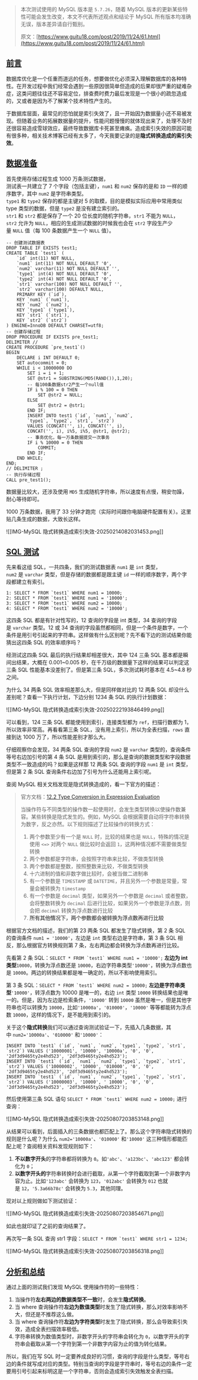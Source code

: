 > 本次测试使用的 MySQL 版本是 `5.7.26`，随着 MySQL 版本的更新某些特性可能会发生改变，本文不代表所述观点和结论于 MySQL 所有版本均准确无误，版本差异请自行甄别。
> 
> 原文：[https://www.guitu18.com/post/2019/11/24/61.html](https://www.guitu18.com/post/2019/11/24/61.html)

## [前言](https://javaguide.cn/database/mysql/index-invalidation-caused-by-implicit-conversion.html#%E5%89%8D%E8%A8%80)

数据库优化是一个任重而道远的任务，想要做优化必须深入理解数据库的各种特性。在开发过程中我们经常会遇到一些原因很简单但造成的后果却很严重的疑难杂症，这类问题往往还不容易定位，排查费时费力最后发现是一个很小的疏忽造成的，又或者是因为不了解某个技术特性产生的。

于数据库层面，最常见的恐怕就是索引失效了，且一开始因为数据量小还不易被发现。但随着业务的拓展数据量的提升，性能问题慢慢的就体现出来了，处理不及时还很容易造成雪球效应，最终导致数据库卡死甚至瘫痪。造成索引失效的原因可能有很多种，相关技术博客已经有太多了，今天我要记录的是**隐式转换造成的索引失效**。

## [数据准备](https://javaguide.cn/database/mysql/index-invalidation-caused-by-implicit-conversion.html#%E6%95%B0%E6%8D%AE%E5%87%86%E5%A4%87)

首先使用存储过程生成 1000 万条测试数据，  
测试表一共建立了 7 个字段（包括主键），`num1` 和 `num2` 保存的是和 `ID` 一样的顺序数字，其中 `num2` 是字符串类型。  
`type1` 和 `type2` 保存的都是主键对 5 的取模，目的是模拟实际应用中常用类似 type 类型的数据，但是 `type2` 是没有建立索引的。  
`str1` 和 `str2` 都是保存了一个 20 位长度的随机字符串，`str1` 不能为 `NULL`，`str2` 允许为 `NULL`，相应的生成测试数据的时候我也会在 `str2` 字段生产少量 `NULL` 值（每 100 条数据产生一个 `NULL` 值）。

```
-- 创建测试数据表
DROP TABLE IF EXISTS test1;
CREATE TABLE `test1` (
    `id` int(11) NOT NULL,
    `num1` int(11) NOT NULL DEFAULT '0',
    `num2` varchar(11) NOT NULL DEFAULT '',
    `type1` int(4) NOT NULL DEFAULT '0',
    `type2` int(4) NOT NULL DEFAULT '0',
    `str1` varchar(100) NOT NULL DEFAULT '',
    `str2` varchar(100) DEFAULT NULL,
    PRIMARY KEY (`id`),
    KEY `num1` (`num1`),
    KEY `num2` (`num2`),
    KEY `type1` (`type1`),
    KEY `str1` (`str1`),
    KEY `str2` (`str2`)
) ENGINE=InnoDB DEFAULT CHARSET=utf8;
-- 创建存储过程
DROP PROCEDURE IF EXISTS pre_test1;
DELIMITER //
CREATE PROCEDURE `pre_test1`()
BEGIN
    DECLARE i INT DEFAULT 0;
    SET autocommit = 0;
    WHILE i < 10000000 DO
        SET i = i + 1;
        SET @str1 = SUBSTRING(MD5(RAND()),1,20);
        -- 每100条数据str2产生一个null值
        IF i % 100 = 0 THEN
            SET @str2 = NULL;
        ELSE
            SET @str2 = @str1;
        END IF;
        INSERT INTO test1 (`id`, `num1`, `num2`,
        `type1`, `type2`, `str1`, `str2`)
        VALUES (CONCAT('', i), CONCAT('', i),
        CONCAT('', i), i%5, i%5, @str1, @str2);
        -- 事务优化，每一万条数据提交一次事务
        IF i % 10000 = 0 THEN
            COMMIT;
        END IF;
    END WHILE;
END;
// DELIMITER ;
-- 执行存储过程
CALL pre_test1();
```

数据量比较大，还涉及使用 `MD5` 生成随机字符串，所以速度有点慢，稍安勿躁，耐心等待即可。

1000 万条数据，我用了 33 分钟才跑完（实际时间跟你电脑硬件配置有关）。这里贴几条生成的数据，大致长这样。

![[IMG-MySQL 隐式转换造成索引失效-20250214082031453.png]]

## [SQL 测试](https://javaguide.cn/database/mysql/index-invalidation-caused-by-implicit-conversion.html#sql-%E6%B5%8B%E8%AF%95)

先来看这组 SQL，一共四条，我们的测试数据表 `num1` 是 `int` 类型，`num2` 是 `varchar` 类型，但是存储的数据都是跟主键 `id` 一样的顺序数字，两个字段都建立有索引。

```
1: SELECT * FROM `test1` WHERE num1 = 10000;
2: SELECT * FROM `test1` WHERE num1 = '10000';
3: SELECT * FROM `test1` WHERE num2 = 10000;
4: SELECT * FROM `test1` WHERE num2 = '10000';
```

这四条 SQL 都是有针对性写的，12 查询的字段是 int 类型，34 查询的字段是 `varchar` 类型。12 或 34 查询的字段虽然都相同，但是一个条件是数字，一个条件是用引号引起来的字符串。这样做有什么区别呢？先不看下边的测试结果你能猜出这四条 SQL 的效率顺序吗？

经测试这四条 SQL 最后的执行结果却相差很大，其中 124 三条 SQL 基本都是瞬间出结果，大概在 0.001~0.005 秒，在千万级的数据量下这样的结果可以判定这三条 SQL 性能基本没差别了。但是第三条 SQL，多次测试耗时基本在 4.5~4.8 秒之间。

为什么 34 两条 SQL 效率相差那么大，但是同样做对比的 12 两条 SQL 却没什么差别呢？查看一下执行计划，下边分别 1234 条 SQL 的执行计划数据：

![[IMG-MySQL 隐式转换造成索引失效-20250222193846499.png]]

可以看到，124 三条 SQL 都能使用到索引，连接类型都为 `ref`，扫描行数都为 1，所以效率非常高。再看看第三条 SQL，没有用上索引，所以为全表扫描，`rows` 直接到达 1000 万了，所以性能差别才那么大。

仔细观察你会发现，34 两条 SQL 查询的字段 `num2` 是 `varchar` 类型的，查询条件等号右边加引号的第 4 条 SQL 是用到索引的，那么是查询的数据类型和字段数据类型不一致造成的吗？如果是这样那 12 两条 SQL 查询的字段 `num1` 是 `int` 类型，但是第 2 条 SQL 查询条件右边加了引号为什么还能用上索引呢。

查阅 MySQL 相关文档发现是隐式转换造成的，看一下官方的描述：

> 官方文档：[12.2 Type Conversion in Expression Evaluation](https://dev.mysql.com/doc/refman/5.7/en/type-conversion.html?spm=5176.100239.blogcont47339.5.1FTben)
> 
> 当操作符与不同类型的操作数一起使用时，会发生类型转换以使操作数兼容。某些转换是隐式发生的。例如，MySQL 会根据需要自动将字符串转换为数字，反之亦然。以下规则描述了比较操作的转换方式：
> 
> 1. 两个参数至少有一个是 `NULL` 时，比较的结果也是 `NULL`，特殊的情况是使用 `<=>` 对两个 `NULL` 做比较时会返回 `1`，这两种情况都不需要做类型转换
> 2. 两个参数都是字符串，会按照字符串来比较，不做类型转换
> 3. 两个参数都是整数，按照整数来比较，不做类型转换
> 4. 十六进制的值和非数字做比较时，会被当做二进制串
> 5. 有一个参数是 `TIMESTAMP` 或 `DATETIME`，并且另外一个参数是常量，常量会被转换为 `timestamp`
> 6. 有一个参数是 `decimal` 类型，如果另外一个参数是 `decimal` 或者整数，会将整数转换为 `decimal` 后进行比较，如果另外一个参数是浮点数，则会把 `decimal` 转换为浮点数进行比较
> 7. **所有其他情况下，两个参数都会被转换为浮点数再进行比较**

根据官方文档的描述，我们的第 23 两条 SQL 都发生了隐式转换，第 2 条 SQL 的查询条件 `num1 = '10000'`，左边是 `int` 类型右边是字符串，第 3 条 SQL 相反，那么根据官方转换规则第 7 条，左右两边都会转换为浮点数再进行比较。

先看第 2 条 SQL：``SELECT * FROM `test1` WHERE num1 = '10000';`` **左边为 int 类型**`10000`，转换为浮点数还是 `10000`，右边字符串类型`'10000'`，转换为浮点数也是 `10000`。两边的转换结果都是唯一确定的，所以不影响使用索引。

第 3 条 SQL：``SELECT * FROM `test1` WHERE num2 = 10000;`` **左边是字符串类型**`'10000'`，转浮点数为 10000 是唯一的，右边 `int` 类型 `10000` 转换结果也是唯一的。但是，因为左边是检索条件，`'10000'` 转到 `10000` 虽然是唯一，但是其他字符串也可以转换为 `10000`，比如`'10000a'`，`'010000'`，`'10000'` 等等都能转为浮点数 `10000`，这样的情况下，是不能用到索引的。

关于这个**隐式转换**我们可以通过查询测试验证一下，先插入几条数据，其中 `num2='10000a'`、`'010000'` 和`'10000'`：

```
INSERT INTO `test1` (`id`, `num1`, `num2`, `type1`, `type2`, `str1`, `str2`) VALUES ('10000001', '10000', '10000a', '0', '0', '2df3d9465ty2e4hd523', '2df3d9465ty2e4hd523');
INSERT INTO `test1` (`id`, `num1`, `num2`, `type1`, `type2`, `str1`, `str2`) VALUES ('10000002', '10000', '010000', '0', '0', '2df3d9465ty2e4hd523', '2df3d9465ty2e4hd523');
INSERT INTO `test1` (`id`, `num1`, `num2`, `type1`, `type2`, `str1`, `str2`) VALUES ('10000003', '10000', ' 10000', '0', '0', '2df3d9465ty2e4hd523', '2df3d9465ty2e4hd523');
```

然后使用第三条 SQL 语句 ``SELECT * FROM `test1` WHERE num2 = 10000;`` 进行查询：

![[IMG-MySQL 隐式转换造成索引失效-20250807203853148.png]]

从结果可以看到，后面插入的三条数据也都匹配上了。那么这个字符串隐式转换的规则是什么呢？为什么 `num2='10000a'`、`'010000'` 和`'10000'` 这三种情形都能匹配上呢？查阅相关资料发现规则如下：

1. **不以数字开头**的字符串都将转换为 `0`。如`'abc'`、`'a123bc'`、`'abc123'` 都会转化为 `0`；
2. **以数字开头的**字符串转换时会进行截取，从第一个字符截取到第一个非数字内容为止。比如`'123abc'` 会转换为 `123`，`'012abc'` 会转换为 `012` 也就是 `12`，`'5.3a66b78c'` 会转换为 `5.3`，其他同理。

现对以上规则做如下测试验证：

![[IMG-MySQL 隐式转换造成索引失效-20250807203854671.png]]

如此也就印证了之前的查询结果了。

再次写一条 SQL 查询 str1 字段：``SELECT * FROM `test1` WHERE str1 = 1234;``

![[IMG-MySQL 隐式转换造成索引失效-20250807203856318.png]]

## [分析和总结](https://javaguide.cn/database/mysql/index-invalidation-caused-by-implicit-conversion.html#%E5%88%86%E6%9E%90%E5%92%8C%E6%80%BB%E7%BB%93)

通过上面的测试我们发现 MySQL 使用操作符的一些特性：

1. 当操作符**左右两边的数据类型不一致**时，会发生**隐式转换**。
2. 当 where 查询操作符**左边为数值类型**时发生了隐式转换，那么对效率影响不大，但还是不推荐这么做。
3. 当 where 查询操作符**左边为字符类型**时发生了隐式转换，那么会导致索引失效，造成全表扫描效率极低。
4. 字符串转换为数值类型时，非数字开头的字符串会转化为 `0`，以数字开头的字符串会截取从第一个字符到第一个非数字内容为止的值为转化结果。

所以，我们在写 SQL 时一定要养成良好的习惯，查询的字段是什么类型，等号右边的条件就写成对应的类型。特别当查询的字段是字符串时，等号右边的条件一定要用引号引起来标明这是一个字符串，否则会造成索引失效触发全表扫描。